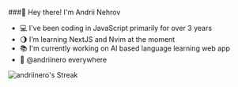 ###👋 Hey there! I'm Andrii Nehrov
- 💻 I've been coding in JavaScript primarily for over 3 years
- 🌖 I’m learning NextJS and Nvim at the moment
- 📚 I'm currently working on AI based language learning web app
- 🔖 @andriinero everywhere

![andriinero's Streak](https://github-readme-streak-stats.herokuapp.com/?user=andriinero&theme=radical&hide_border=true)
